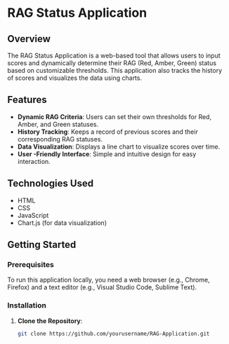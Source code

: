 # RAG Status Application

## Overview

The RAG Status Application is a web-based tool that allows users to input scores and dynamically determine their RAG (Red, Amber, Green) status based on customizable thresholds. This application also tracks the history of scores and visualizes the data using charts.

## Features

- **Dynamic RAG Criteria**: Users can set their own thresholds for Red, Amber, and Green statuses.
- **History Tracking**: Keeps a record of previous scores and their corresponding RAG statuses.
- **Data Visualization**: Displays a line chart to visualize scores over time.
- **User -Friendly Interface**: Simple and intuitive design for easy interaction.

## Technologies Used

- HTML
- CSS
- JavaScript
- Chart.js (for data visualization)

## Getting Started

### Prerequisites

To run this application locally, you need a web browser (e.g., Chrome, Firefox) and a text editor (e.g., Visual Studio Code, Sublime Text).

### Installation

1. **Clone the Repository**:
   ```bash
   git clone https://github.com/yourusername/RAG-Application.git
